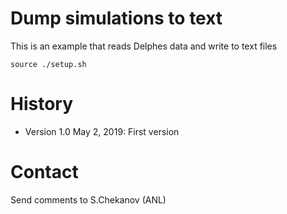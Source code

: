 # Dump simulations to text 

This is an example that reads Delphes data and write to text files

```
source ./setup.sh
```

# History

 - Version 1.0 May 2, 2019: First version

# Contact 
Send  comments to S.Chekanov (ANL)
